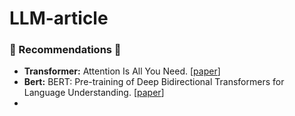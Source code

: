 # LLM-article

### :star2: Recommendations :star2:
- **Transformer:** Attention Is All You Need. [[paper](https://arxiv.org/abs/1706.03762)]
- **Bert:** BERT: Pre-training of Deep Bidirectional Transformers for Language Understanding. [[paper](https://arxiv.org/abs/1810.04805)]
- 
